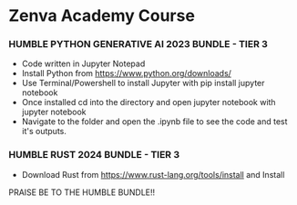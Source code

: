 # Zenva Academy Course

### HUMBLE PYTHON GENERATIVE AI 2023 BUNDLE - TIER 3
 - Code written in Jupyter Notepad 
 - Install Python from https://www.python.org/downloads/
 - Use Terminal/Powershell to install Jupyter with pip install jupyter notebook
 - Once installed cd into the directory and open jupyter notebook with jupyter notebook
 - Navigate to the folder and open the .ipynb file to see the code and test it's outputs.
 
### HUMBLE RUST 2024 BUNDLE - TIER 3
 - Download Rust from https://www.rust-lang.org/tools/install and Install
 
 
PRAISE BE TO THE HUMBLE BUNDLE!!
